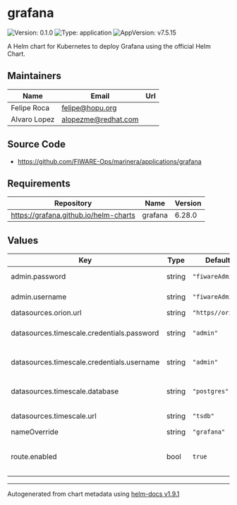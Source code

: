 # grafana

![Version: 0.1.0](https://img.shields.io/badge/Version-0.1.0-informational?style=flat-square) ![Type: application](https://img.shields.io/badge/Type-application-informational?style=flat-square) ![AppVersion: v7.5.15](https://img.shields.io/badge/AppVersion-v7.5.15-informational?style=flat-square)

A Helm chart for Kubernetes to deploy Grafana using the official Helm Chart.

## Maintainers

| Name | Email | Url |
| ---- | ------ | --- |
| Felipe Roca | <felipe@hopu.org> |  |
| Alvaro Lopez | <alopezme@redhat.com> |  |

## Source Code

* <https://github.com/FIWARE-Ops/marinera/applications/grafana>

## Requirements

| Repository | Name | Version |
|------------|------|---------|
| https://grafana.github.io/helm-charts | grafana | 6.28.0 |

## Values

| Key | Type | Default | Description |
|-----|------|---------|-------------|
| admin.password | string | `"fiwareAdmin"` | Admin password |
| admin.username | string | `"fiwareAdmin"` | Admin username |
| datasources.orion.url | string | `"https//orion"` | Orion URL |
| datasources.timescale.credentials.password | string | `"admin"` | Timescale database password |
| datasources.timescale.credentials.username | string | `"admin"` | Timescale database username |
| datasources.timescale.database | string | `"postgres"` | Timescale database name |
| datasources.timescale.url | string | `"tsdb"` | Timescale URL |
| nameOverride | string | `"grafana"` |  |
| route.enabled | bool | `true` | To enable the OpenShift route |

----------------------------------------------
Autogenerated from chart metadata using [helm-docs v1.9.1](https://github.com/norwoodj/helm-docs/releases/v1.9.1)
